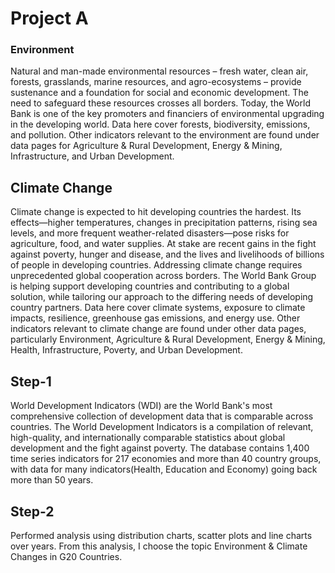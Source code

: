 # Project A
### Environment
Natural and man-made environmental resources – fresh water, clean air, forests, grasslands, marine resources, and agro-ecosystems – provide sustenance and a foundation for social and economic development.  The need to safeguard these resources crosses all borders.  Today, the World Bank is one of the key promoters and financiers of environmental upgrading in the developing world. Data here cover forests, biodiversity, emissions, and pollution. Other indicators relevant to the environment are found under data pages for Agriculture & Rural Development, Energy & Mining, Infrastructure, and Urban Development.

## Climate Change
Climate change is expected to hit developing countries the hardest. Its effects—higher temperatures, changes in precipitation patterns, rising sea levels, and more frequent weather-related disasters—pose risks for agriculture, food, and water supplies. At stake are recent gains in the fight against poverty, hunger and disease, and the lives and livelihoods of billions of people in developing countries. Addressing climate change requires unprecedented global cooperation across borders. The World Bank Group is helping support developing countries and contributing to a global solution, while tailoring our approach to the differing needs of developing country partners.  Data here cover climate systems, exposure to climate impacts, resilience, greenhouse gas emissions, and energy use.  Other indicators relevant to climate change are found under other data pages, particularly Environment, Agriculture & Rural Development, Energy & Mining, Health, Infrastructure, Poverty, and Urban Development.


## Step-1
World Development Indicators (WDI) are the World Bank's most comprehensive collection of development data that is comparable across countries. The World Development Indicators is a compilation of relevant, high-quality, and internationally comparable statistics about global development and the fight against poverty. The database contains 1,400 time series indicators for 217 economies and more than 40 country groups, with data for many indicators(Health, Education and Economy) going back more than 50 years.


## Step-2 

Performed analysis using distribution charts, scatter plots and line charts over years. From this analysis, I choose the topic Environment & Climate Changes in G20 Countries.

